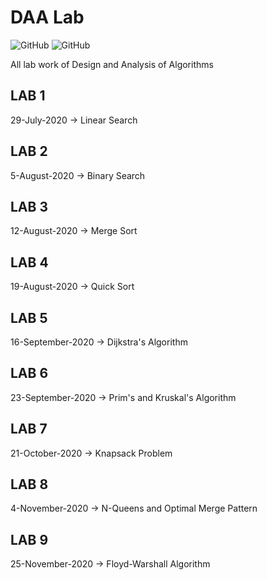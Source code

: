 # DAA Lab
![GitHub](https://img.shields.io/badge/License-MIT-Green.svg?style=for-the-badge)
![GitHub](https://img.shields.io/badge/Languages-Java%20%7C%20C%20%7C%20C%2B%2B%20%7C%20Swift-yellowgreen.svg?style=for-the-badge&logo=visual-studio-code)

All lab work of Design and Analysis of Algorithms

## LAB 1
29-July-2020 -> Linear Search <br />
## LAB 2
5-August-2020 -> Binary Search <br />
## LAB 3
12-August-2020 -> Merge Sort <br />
## LAB 4
19-August-2020 -> Quick Sort <br />
## LAB 5
16-September-2020 -> Dijkstra's Algorithm <br />
## LAB 6
23-September-2020 -> Prim's and Kruskal's Algorithm<br />
## LAB 7
21-October-2020 -> Knapsack Problem<br />
## LAB 8
4-November-2020 -> N-Queens and Optimal Merge Pattern<br />
## LAB 9
25-November-2020 -> Floyd-Warshall Algorithm <br />